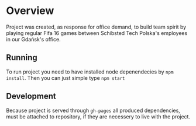 # Overview

Project was created, as response for office demand, to build team spirit by playing regular Fifa 16 games between Schibsted Tech Polska's employees in our Gdańsk's office.


## Running

To run project you need to have installed node depenendecies by `npm install`. Then you can just simple type `npm start`


## Development

Because project is served through `gh-pages` all produced dependencies, must be attached to repository, if they are necessery to live with the project. 